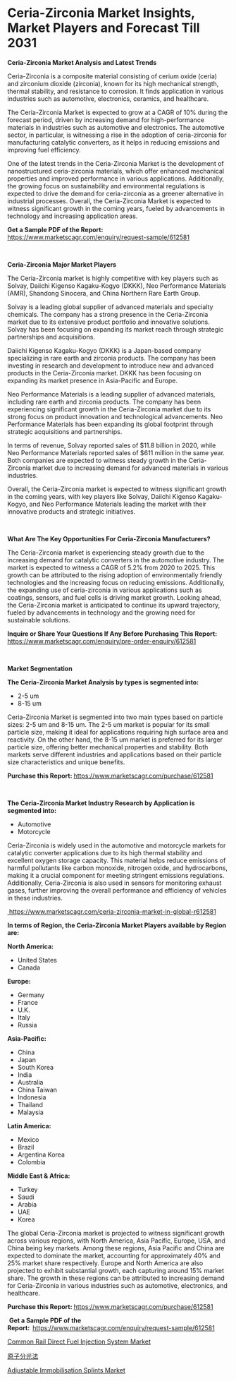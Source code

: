 <p><h1>Ceria-Zirconia Market Insights, Market Players and Forecast Till 2031</h1></p><p><strong>Ceria-Zirconia Market Analysis and Latest Trends</strong></p>
<p><p>Ceria-Zirconia is a composite material consisting of cerium oxide (ceria) and zirconium dioxide (zirconia), known for its high mechanical strength, thermal stability, and resistance to corrosion. It finds application in various industries such as automotive, electronics, ceramics, and healthcare.</p><p>The Ceria-Zirconia Market is expected to grow at a CAGR of 10% during the forecast period, driven by increasing demand for high-performance materials in industries such as automotive and electronics. The automotive sector, in particular, is witnessing a rise in the adoption of ceria-zirconia for manufacturing catalytic converters, as it helps in reducing emissions and improving fuel efficiency.</p><p>One of the latest trends in the Ceria-Zirconia Market is the development of nanostructured ceria-zirconia materials, which offer enhanced mechanical properties and improved performance in various applications. Additionally, the growing focus on sustainability and environmental regulations is expected to drive the demand for ceria-zirconia as a greener alternative in industrial processes. Overall, the Ceria-Zirconia Market is expected to witness significant growth in the coming years, fueled by advancements in technology and increasing application areas.</p></p>
<p><strong>Get a Sample PDF of the Report:&nbsp;</strong> <a href="https://www.marketscagr.com/enquiry/request-sample/612581">https://www.marketscagr.com/enquiry/request-sample/612581</a></p>
<p>&nbsp;</p>
<p><strong>Ceria-Zirconia Major Market Players</strong></p>
<p><p>The Ceria-Zirconia market is highly competitive with key players such as Solvay, Daiichi Kigenso Kagaku-Kogyo (DKKK), Neo Performance Materials (AMR), Shandong Sinocera, and China Northern Rare Earth Group. </p><p>Solvay is a leading global supplier of advanced materials and specialty chemicals. The company has a strong presence in the Ceria-Zirconia market due to its extensive product portfolio and innovative solutions. Solvay has been focusing on expanding its market reach through strategic partnerships and acquisitions. </p><p>Daiichi Kigenso Kagaku-Kogyo (DKKK) is a Japan-based company specializing in rare earth and zirconia products. The company has been investing in research and development to introduce new and advanced products in the Ceria-Zirconia market. DKKK has been focusing on expanding its market presence in Asia-Pacific and Europe.</p><p>Neo Performance Materials is a leading supplier of advanced materials, including rare earth and zirconia products. The company has been experiencing significant growth in the Ceria-Zirconia market due to its strong focus on product innovation and technological advancements. Neo Performance Materials has been expanding its global footprint through strategic acquisitions and partnerships.</p><p>In terms of revenue, Solvay reported sales of $11.8 billion in 2020, while Neo Performance Materials reported sales of $611 million in the same year. Both companies are expected to witness steady growth in the Ceria-Zirconia market due to increasing demand for advanced materials in various industries.</p><p>Overall, the Ceria-Zirconia market is expected to witness significant growth in the coming years, with key players like Solvay, Daiichi Kigenso Kagaku-Kogyo, and Neo Performance Materials leading the market with their innovative products and strategic initiatives.</p></p>
<p>&nbsp;</p>
<p><strong>What Are The Key Opportunities For Ceria-Zirconia Manufacturers?</strong></p>
<p><p>The Ceria-Zirconia market is experiencing steady growth due to the increasing demand for catalytic converters in the automotive industry. The market is expected to witness a CAGR of 5.2% from 2020 to 2025. This growth can be attributed to the rising adoption of environmentally friendly technologies and the increasing focus on reducing emissions. Additionally, the expanding use of ceria-zirconia in various applications such as coatings, sensors, and fuel cells is driving market growth. Looking ahead, the Ceria-Zirconia market is anticipated to continue its upward trajectory, fueled by advancements in technology and the growing need for sustainable solutions.</p></p>
<p><strong>Inquire or Share Your Questions If Any Before Purchasing This Report:</strong> <a href="https://www.marketscagr.com/enquiry/pre-order-enquiry/612581">https://www.marketscagr.com/enquiry/pre-order-enquiry/612581</a></p>
<p>&nbsp;</p>
<p><strong>Market Segmentation</strong></p>
<p><strong>The Ceria-Zirconia Market Analysis by types is segmented into:</strong></p>
<p><ul><li>2-5 um</li><li>8-15 um</li></ul></p>
<p><p>Ceria-Zirconia Market is segmented into two main types based on particle sizes: 2-5 um and 8-15 um. The 2-5 um market is popular for its small particle size, making it ideal for applications requiring high surface area and reactivity. On the other hand, the 8-15 um market is preferred for its larger particle size, offering better mechanical properties and stability. Both markets serve different industries and applications based on their particle size characteristics and unique benefits.</p></p>
<p><strong>Purchase this Report:&nbsp;</strong><a href="https://www.marketscagr.com/purchase/612581">https://www.marketscagr.com/purchase/612581</a></p>
<p>&nbsp;</p>
<p><strong>The Ceria-Zirconia Market Industry Research by Application is segmented into:</strong></p>
<p><ul><li>Automotive</li><li>Motorcycle</li></ul></p>
<p><p>Ceria-Zirconia is widely used in the automotive and motorcycle markets for catalytic converter applications due to its high thermal stability and excellent oxygen storage capacity. This material helps reduce emissions of harmful pollutants like carbon monoxide, nitrogen oxide, and hydrocarbons, making it a crucial component for meeting stringent emissions regulations. Additionally, Ceria-Zirconia is also used in sensors for monitoring exhaust gases, further improving the overall performance and efficiency of vehicles in these industries.</p></p>
<p><a href="https://www.marketscagr.com/ceria-zirconia-market-in-global-r612581">&nbsp;https://www.marketscagr.com/ceria-zirconia-market-in-global-r612581</a></p>
<p><strong>In terms of Region, the Ceria-Zirconia Market Players available by Region are:</strong></p>
<p>
    <p> <strong> North America: </strong>
        <ul>
            <li>United States</li>
            <li>Canada</li>
        </ul>
        </p> 
    <p> <strong> Europe: </strong>
        <ul>
            <li>Germany</li>
            <li>France</li>
            <li>U.K.</li>
            <li>Italy</li>
            <li>Russia</li>
        </ul>
        </p> 
    <p> <strong> Asia-Pacific: </strong>
        <ul>
            <li>China</li>
            <li>Japan</li>
            <li>South Korea</li>
            <li>India</li>
            <li>Australia</li>
            <li>China Taiwan</li>
            <li>Indonesia</li>
            <li>Thailand</li>
            <li>Malaysia</li>
        </ul>
        </p> 
    <p> <strong> Latin America: </strong>
        <ul>
            <li>Mexico</li>
            <li>Brazil</li>
            <li>Argentina Korea</li>
            <li>Colombia</li>
        </ul>
        </p> 
    <p> <strong> Middle East & Africa: </strong>
        <ul>
            <li>Turkey</li>
            <li>Saudi</li>
            <li>Arabia</li>
            <li>UAE</li>
            <li>Korea</li>
        </ul>
    </p>
    </p>
<p><p>The global Ceria-Zirconia market is projected to witness significant growth across various regions, with North America, Asia Pacific, Europe, USA, and China being key markets. Among these regions, Asia Pacific and China are expected to dominate the market, accounting for approximately 40% and 25% market share respectively. Europe and North America are also projected to exhibit substantial growth, each capturing around 15% market share. The growth in these regions can be attributed to increasing demand for Ceria-Zirconia in various industries such as automotive, electronics, and healthcare.</p></p>
<p><strong>Purchase this Report: </strong><a href="https://www.marketscagr.com/purchase/612581">https://www.marketscagr.com/purchase/612581</a></p>
<p>&nbsp;<strong>Get a Sample PDF of the Report:&nbsp;&nbsp;</strong><a href="https://www.marketscagr.com/enquiry/request-sample/612581">https://www.marketscagr.com/enquiry/request-sample/612581</a></p>
<p><strong></strong></p>
<p><p><a href="https://view.publitas.com/reportprime-1/common-rail-direct-fuel-injection-system-market-trends-and-analysis-opportunities-and-challenges-for-future-growth-2024-2031/">Common Rail Direct Fuel Injection System Market</a></p><p><a href="https://github.com/RodHoppe07/Market-Research-Report-List-2/blob/main/9658912187194.md">原子分光法</a></p><p><a href="https://github.com/AllisonKreiger/Market-Research-Report-List-1/blob/main/adjustable-immobilisation-splints-market.md">Adjustable Immobilisation Splints Market</a></p></p>